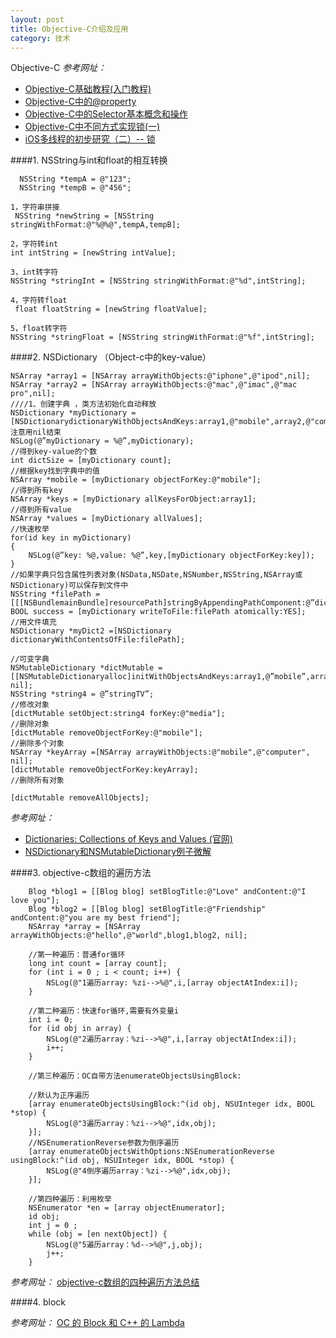 ```yaml
---
layout: post
title: Objective-C介绍及应用
category: 技术
---
```


Objective-C *参考网址：*

* [Objective-C基础教程(入门教程)](http://wenku.baidu.com/link?url=S5_kWCMeaiI0SKW9ettcJ49ZCKjnozjJphiu3GSj26sSpZ0PzW5RqcLgYCyLVjnJ9jrq8qoM15iQyrMHplOlR1t9Ka-4Txkgr2iocYPj5CC "Objective-C")
* [Objective-C中的@property](http://www.devtalking.com/articles/you-should-to-know-property/ "Objective-C")
* [Objective-C中的Selector基本概念和操作](http://mobile.51cto.com/iphone-278572.htm "Objective-C")
* [Objective-C中不同方式实现锁(一)](http://www.tanhao.me/pieces/616.html/ "Objective-C")
* [iOS多线程的初步研究（二）-- 锁](http://www.cnblogs.com/sunfrog/p/3247361.html "Objective-C")

####1. NSString与int和float的相互转换

```
  NSString *tempA = @"123";
  NSString *tempB = @"456";

1，字符串拼接
 NSString *newString = [NSString stringWithFormat:@"%@%@",tempA,tempB];

2，字符转int
int intString = [newString intValue];

3，int转字符
NSString *stringInt = [NSString stringWithFormat:@"%d",intString];

4，字符转float
 float floatString = [newString floatValue];

5，float转字符
NSString *stringFloat = [NSString stringWithFormat:@"%f",intString];
```

####2. NSDictionary （Object-c中的key-value）

```
NSArray *array1 = [NSArray arrayWithObjects:@"iphone",@"ipod",nil];  
NSArray *array2 = [NSArray arrayWithObjects:@"mac",@"imac",@"mac pro",nil];  
////1、创建字典 ，类方法初始化自动释放  
NSDictionary *myDictionary = [NSDictionarydictionaryWithObjectsAndKeys:array1,@"mobile",array2,@"computers",nil];//注意用nil结束  
NSLog(@”myDictionary = %@”,myDictionary);  
//得到key-value的个数  
int dictSize = [myDictionary count];  
//根据key找到字典中的值  
NSArray *mobile = [myDictionary objectForKey:@"mobile"];  
//得到所有key  
NSArray *keys = [myDictionary allKeysForObject:array1];  
//得到所有value  
NSArray *values = [myDictionary allValues];  
//快速枚举  
for(id key in myDictionary)  
{  
    NSLog(@”key: %@,value: %@”,key,[myDictionary objectForKey:key]);  
}  
//如果字典只包含属性列表对象(NSData,NSDate,NSNumber,NSString,NSArray或NSDictionary)可以保存到文件中  
NSString *filePath = [[[NSBundlemainBundle]resourcePath]stringByAppendingPathComponent:@”dict.txt”];  
BOOL success = [myDictionary writeToFile:filePath atomically:YES];  
//用文件填充  
NSDictionary *myDict2 =[NSDictionary dictionaryWithContentsOfFile:filePath];  
  
//可变字典  
NSMutableDictionary *dictMutable = [[NSMutableDictionaryalloc]initWithObjectsAndKeys:array1,@”mobile”,array2,@”computer”, nil];  
NSString *string4 = @”stringTV”;  
//修改对象  
[dictMutable setObject:string4 forKey:@"media"];  
//删除对象  
[dictMutable removeObjectForKey:@"mobile"];  
//删除多个对象  
NSArray *keyArray =[NSArray arrayWithObjects:@"mobile",@"computer", nil];  
[dictMutable removeObjectForKey:keyArray];  
//删除所有对象  
  
[dictMutable removeAllObjects];  
```

*参考网址：* 

* [Dictionaries: Collections of Keys and Values (官网)](https://developer.apple.com/library/ios/documentation/Cocoa/Conceptual/Collections/Articles/Dictionaries.html "oc")
* [NSDictionary和NSMutableDictionary例子微解](http://blog.csdn.net/like7xiaoben/article/details/7526730 "oc")

####3. objective-c数组的遍历方法

```
    Blog *blog1 = [[Blog blog] setBlogTitle:@"Love" andContent:@"I love you"];
    Blog *blog2 = [[Blog blog] setBlogTitle:@"Friendship" andContent:@"you are my best friend"];
    NSArray *array = [NSArray arrayWithObjects:@"hello",@"world",blog1,blog2, nil];
     
    //第一种遍历：普通for循环
    long int count = [array count];
    for (int i = 0 ; i < count; i++) {
        NSLog(@"1遍历array: %zi-->%@",i,[array objectAtIndex:i]);
    }
     
    //第二种遍历：快速for循环,需要有外变量i
    int i = 0;
    for (id obj in array) {
        NSLog(@"2遍历array：%zi-->%@",i,[array objectAtIndex:i]);
        i++;
    }
     
    //第三种遍历：OC自带方法enumerateObjectsUsingBlock:
     
    //默认为正序遍历
    [array enumerateObjectsUsingBlock:^(id obj, NSUInteger idx, BOOL *stop) {
        NSLog(@"3遍历array：%zi-->%@",idx,obj);
    }];
    //NSEnumerationReverse参数为倒序遍历
    [array enumerateObjectsWithOptions:NSEnumerationReverse usingBlock:^(id obj, NSUInteger idx, BOOL *stop) {
        NSLog(@"4倒序遍历array：%zi-->%@",idx,obj);
    }];
     
    //第四种遍历：利用枚举
    NSEnumerator *en = [array objectEnumerator];
    id obj;
    int j = 0 ;
    while (obj = [en nextObject]) {
        NSLog(@"5遍历array：%d-->%@",j,obj);
        j++;
    }
```

*参考网址：* [objective-c数组的四种遍历方法总结](http://my.oschina.net/pengloo53/blog/173349 "oc")

####4. block

*参考网址：* [OC 的 Block 和 C++ 的 Lambda](http://www.jianshu.com/p/ccbd30af6283 "oc")

